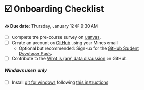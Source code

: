 # ☑️ Onboarding Checklist

📥 **Due date**: Thursday, January 12 @ 9:30 AM

- [ ] Complete the pre-course survey on [Canvas](https://elearning.mines.edu/courses/47620/quizzes/66767).  
- [ ] Create an account on  [GitHub](https://github.com/) using your Mines email
	- Optional but recommended: Sign-up for the [GitHub Student Developer Pack](https://education.github.com/pack).
- [ ] Contribute to the [What is (are) data discussion](https://github.com/GPGN-268/GPGN268-CORE/discussions/1) on GitHub.

##### Windows users only
- [ ] Install [git for windows](https://gitforwindows.org/) following [this instructions](https://github.com/GPGN-268/GPGN268-CORE/blob/main/docs/git-windows-installer.pdf)
